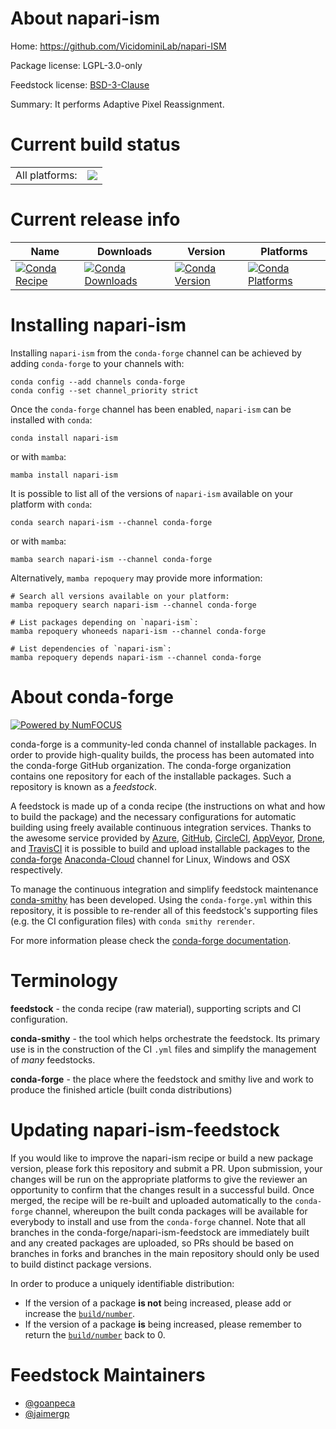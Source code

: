 About napari-ism
================

Home: https://github.com/VicidominiLab/napari-ISM

Package license: LGPL-3.0-only

Feedstock license: [BSD-3-Clause](https://github.com/conda-forge/napari-ism-feedstock/blob/main/LICENSE.txt)

Summary: It performs Adaptive Pixel Reassignment.

Current build status
====================


<table><tr><td>All platforms:</td>
    <td>
      <a href="https://dev.azure.com/conda-forge/feedstock-builds/_build/latest?definitionId=16456&branchName=main">
        <img src="https://dev.azure.com/conda-forge/feedstock-builds/_apis/build/status/napari-ism-feedstock?branchName=main">
      </a>
    </td>
  </tr>
</table>

Current release info
====================

| Name | Downloads | Version | Platforms |
| --- | --- | --- | --- |
| [![Conda Recipe](https://img.shields.io/badge/recipe-napari--ism-green.svg)](https://anaconda.org/conda-forge/napari-ism) | [![Conda Downloads](https://img.shields.io/conda/dn/conda-forge/napari-ism.svg)](https://anaconda.org/conda-forge/napari-ism) | [![Conda Version](https://img.shields.io/conda/vn/conda-forge/napari-ism.svg)](https://anaconda.org/conda-forge/napari-ism) | [![Conda Platforms](https://img.shields.io/conda/pn/conda-forge/napari-ism.svg)](https://anaconda.org/conda-forge/napari-ism) |

Installing napari-ism
=====================

Installing `napari-ism` from the `conda-forge` channel can be achieved by adding `conda-forge` to your channels with:

```
conda config --add channels conda-forge
conda config --set channel_priority strict
```

Once the `conda-forge` channel has been enabled, `napari-ism` can be installed with `conda`:

```
conda install napari-ism
```

or with `mamba`:

```
mamba install napari-ism
```

It is possible to list all of the versions of `napari-ism` available on your platform with `conda`:

```
conda search napari-ism --channel conda-forge
```

or with `mamba`:

```
mamba search napari-ism --channel conda-forge
```

Alternatively, `mamba repoquery` may provide more information:

```
# Search all versions available on your platform:
mamba repoquery search napari-ism --channel conda-forge

# List packages depending on `napari-ism`:
mamba repoquery whoneeds napari-ism --channel conda-forge

# List dependencies of `napari-ism`:
mamba repoquery depends napari-ism --channel conda-forge
```


About conda-forge
=================

[![Powered by
NumFOCUS](https://img.shields.io/badge/powered%20by-NumFOCUS-orange.svg?style=flat&colorA=E1523D&colorB=007D8A)](https://numfocus.org)

conda-forge is a community-led conda channel of installable packages.
In order to provide high-quality builds, the process has been automated into the
conda-forge GitHub organization. The conda-forge organization contains one repository
for each of the installable packages. Such a repository is known as a *feedstock*.

A feedstock is made up of a conda recipe (the instructions on what and how to build
the package) and the necessary configurations for automatic building using freely
available continuous integration services. Thanks to the awesome service provided by
[Azure](https://azure.microsoft.com/en-us/services/devops/), [GitHub](https://github.com/),
[CircleCI](https://circleci.com/), [AppVeyor](https://www.appveyor.com/),
[Drone](https://cloud.drone.io/welcome), and [TravisCI](https://travis-ci.com/)
it is possible to build and upload installable packages to the
[conda-forge](https://anaconda.org/conda-forge) [Anaconda-Cloud](https://anaconda.org/)
channel for Linux, Windows and OSX respectively.

To manage the continuous integration and simplify feedstock maintenance
[conda-smithy](https://github.com/conda-forge/conda-smithy) has been developed.
Using the ``conda-forge.yml`` within this repository, it is possible to re-render all of
this feedstock's supporting files (e.g. the CI configuration files) with ``conda smithy rerender``.

For more information please check the [conda-forge documentation](https://conda-forge.org/docs/).

Terminology
===========

**feedstock** - the conda recipe (raw material), supporting scripts and CI configuration.

**conda-smithy** - the tool which helps orchestrate the feedstock.
                   Its primary use is in the construction of the CI ``.yml`` files
                   and simplify the management of *many* feedstocks.

**conda-forge** - the place where the feedstock and smithy live and work to
                  produce the finished article (built conda distributions)


Updating napari-ism-feedstock
=============================

If you would like to improve the napari-ism recipe or build a new
package version, please fork this repository and submit a PR. Upon submission,
your changes will be run on the appropriate platforms to give the reviewer an
opportunity to confirm that the changes result in a successful build. Once
merged, the recipe will be re-built and uploaded automatically to the
`conda-forge` channel, whereupon the built conda packages will be available for
everybody to install and use from the `conda-forge` channel.
Note that all branches in the conda-forge/napari-ism-feedstock are
immediately built and any created packages are uploaded, so PRs should be based
on branches in forks and branches in the main repository should only be used to
build distinct package versions.

In order to produce a uniquely identifiable distribution:
 * If the version of a package **is not** being increased, please add or increase
   the [``build/number``](https://docs.conda.io/projects/conda-build/en/latest/resources/define-metadata.html#build-number-and-string).
 * If the version of a package **is** being increased, please remember to return
   the [``build/number``](https://docs.conda.io/projects/conda-build/en/latest/resources/define-metadata.html#build-number-and-string)
   back to 0.

Feedstock Maintainers
=====================

* [@goanpeca](https://github.com/goanpeca/)
* [@jaimergp](https://github.com/jaimergp/)

